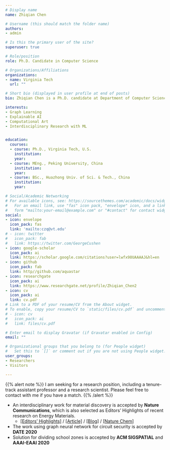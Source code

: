 ```yaml
---
# Display name
name: Zhiqian Chen

# Username (this should match the folder name)
authors:
- admin

# Is this the primary user of the site?
superuser: true

# Role/position
role: Ph.D. Candidate in Computer Science

# Organizations/Affiliations
organizations:
- name: Virginia Tech
  url: ""

# Short bio (displayed in user profile at end of posts)
bio: Zhiqian Chen is a Ph.D. candidate at Department of Computer Science, Virginia Tech, focusing on AI and interdisciplinary research.

interests:
- Graph Learning
- Explainable AI
- Computational Art
- Interdisciplinary Research with ML


education:
  courses:
  - course: Ph.D., Virginia Tech, U.S.
    institution:
    year:
  - course: MEng., Peking University, China
    institution:
    year:
  - course: BSc., Huazhong Univ. of Sci. & Tech., China
    institution:
    year:

# Social/Academic Networking
# For available icons, see: https://sourcethemes.com/academic/docs/widgets/#icons
#   For an email link, use "fas" icon pack, "envelope" icon, and a link in the
#   form "mailto:your-email@example.com" or "#contact" for contact widget.
social:
- icon: envelope
  icon_pack: fas
  link: 'mailto:czq@vt.edu'
# - icon: twitter
#   icon_pack: fab
#   link: https://twitter.com/GeorgeCushen
- icon: google-scholar
  icon_pack: ai
  link: https://scholar.google.com/citations?user=lwfx98UAAAAJ&hl=en
- icon: github
  icon_pack: fab
  link: http//github.com/aquastar
- icon: researchgate
  icon_pack: ai
  link: https://www.researchgate.net/profile/Zhiqian_Chen2
- icon: cv
  icon_pack: ai
  link: cv.pdf
# Link to a PDF of your resume/CV from the About widget.
# To enable, copy your resume/CV to `static/files/cv.pdf` and uncomment the lines below.  
# - icon: cv
#   icon_pack: ai
#   link: files/cv.pdf

# Enter email to display Gravatar (if Gravatar enabled in Config)
email: ""

# Organizational groups that you belong to (for People widget)
#   Set this to `[]` or comment out if you are not using People widget.  
user_groups:
- Researchers
- Visitors

---
```

{{% alert note %}}
I am seeking for a research position, including a tenure-track assistant professor and a research scientist. Please feel free to contact with me if you have a match.
{{% /alert %}}

- An interdisciplinary work for material discovery is accepted by **Nature Communications**, which is also selected as Editors’ Highlights of recent research on Energy Materials.
  - [[Editors’ Highlights]](https://www.nature.com/collections/dmmhtcypsc/content/prateek-dongare) / [[Article]](https://www.nature.com/articles/s41467-019-13214-1?utm_campaign=MultipleJournals_USG_DEVICE&utm_source=Nature_community&utm_medium=Community_sites&utm_content=BenJoh-Nature-MultipleJournals-Engineering-Global)
  / [[Blog]](https://devicematerialscommunity.nature.com/users/328140-chen-ling/posts/56441-discovering-novel-solid-state-lithium-ion-conductors-through-unsupervised-learning) / [[Nature Chem]](https://www.facebook.com/naturechemistry/posts/2469966929936783?__tn__=-R)
- The work using graph neural network for circuit security is accepted by **DATE 2020**
- Solution for dividing school zones is accepted by **ACM SIGSPATIAL** and **AAAI-EAAI 2020**
